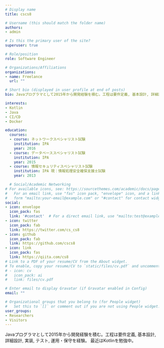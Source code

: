 ```yaml
---
# Display name
title: cscs8

# Username (this should match the folder name)
authors:
- admin

# Is this the primary user of the site?
superuser: true

# Role/position
role: Software Engineer

# Organizations/Affiliations
organizations:
- name: Freelance
  url: ""

# Short bio (displayed in user profile at end of posts)
bio: Javaプログラマとして2015年から開発経験を積む。工程は要件定義, 基本設計, 詳細設計, 実装, テスト, 運用・保守を経験。

interests:
- Kotlin
- Java
- CI/CD
- Docker

education:
  courses:
  - course: ネットワークスペシャリスト試験
    institution: IPA
    year: 2016
  - course: データベーススペシャリスト試験
    institution: IPA
    year: 2015
  - course: 情報セキュリティスペシャリスト試験
    institution: IPA 現：情報処理安全確保支援士試験
    year: 2013

  # Social/Academic Networking
# For available icons, see: https://sourcethemes.com/academic/docs/page-builder/#icons
#   For an email link, use "fas" icon pack, "envelope" icon, and a link in the
#   form "mailto:your-email@example.com" or "#contact" for contact widget.
social:
- icon: envelope
  icon_pack: fas
  link: '#contact'  # For a direct email link, use "mailto:test@example.org".
- icon: twitter
  icon_pack: fab
  link: https://twitter.com/cs_cs8
- icon: github
  icon_pack: fab
  link: https://github.com/cscs8
- icon: link
  icon_pack: fas
  link: https://qiita.com/cs8
# Link to a PDF of your resume/CV from the About widget.
# To enable, copy your resume/CV to `static/files/cv.pdf` and uncomment the lines below.
# - icon: cv
#   icon_pack: ai
#   link: files/cv.pdf

# Enter email to display Gravatar (if Gravatar enabled in Config)
email: ""

# Organizational groups that you belong to (for People widget)
#   Set this to `[]` or comment out if you are not using People widget.
user_groups:
- Researchers
- Visitors
---
```


Javaプログラマとして2015年から開発経験を積む。工程は要件定義, 基本設計, 詳細設計, 実装, テスト, 運用・保守を経験。
最近はKotlinを勉強中。
